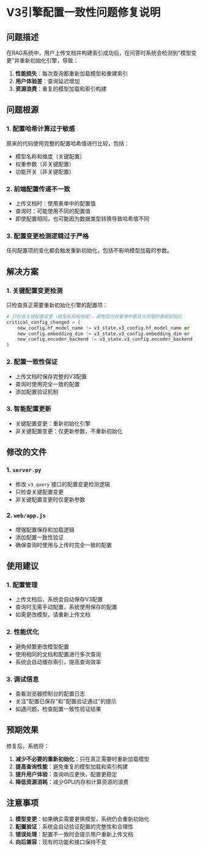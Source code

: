 # V3引擎配置一致性问题修复说明

## 问题描述

在RAG系统中，用户上传文档并构建索引成功后，在问答时系统会检测到"模型变更"并重新初始化引擎，导致：

1. **性能损失**：每次查询都重新加载模型和重建索引
2. **用户体验差**：查询延迟增加
3. **资源浪费**：重复的模型加载和索引构建

## 问题根源

### 1. 配置哈希计算过于敏感
原来的代码使用完整的配置哈希值进行比较，包括：
- 模型名称和维度（关键配置）
- 权重参数（非关键配置）
- 功能开关（非关键配置）

### 2. 前端配置传递不一致
- 上传文档时：使用表单中的配置值
- 查询时：可能使用不同的配置值
- 即使配置相同，也可能因为数据类型转换导致哈希值不同

### 3. 配置变更检测逻辑过于严格
任何配置项的变化都会触发重新初始化，包括不影响模型加载的参数。

## 解决方案

### 1. 关键配置变更检测
只检查真正需要重新初始化引擎的配置项：
```python
# 只检查关键配置变更（模型名称和维度），避免因为权重等参数变化导致的重新初始化
critical_config_changed = (
    new_config.hf_model_name != v3_state.v3_config.hf_model_name or
    new_config.embedding_dim != v3_state.v3_config.embedding_dim or
    new_config.encoder_backend != v3_state.v3_config.encoder_backend
)
```

### 2. 配置一致性保证
- 上传文档时保存完整的V3配置
- 查询时使用完全一致的配置
- 添加配置验证机制

### 3. 智能配置更新
- 关键配置变更：重新初始化引擎
- 非关键配置变更：仅更新参数，不重新初始化

## 修改的文件

### 1. `server.py`
- 修改 `v3_query` 接口的配置变更检测逻辑
- 只检查关键配置变更
- 非关键配置变更时仅更新参数

### 2. `web/app.js`
- 增强配置保存和加载逻辑
- 添加配置一致性验证
- 确保查询时使用与上传时完全一致的配置

## 使用建议

### 1. 配置管理
- 上传文档后，系统会自动保存V3配置
- 查询时无需手动配置，系统使用保存的配置
- 如需更改模型，请重新上传文档

### 2. 性能优化
- 避免频繁更改模型配置
- 使用相同的文档和配置进行多次查询
- 系统会自动缓存索引，提高查询效率

### 3. 调试信息
- 查看浏览器控制台的配置日志
- 关注"配置已保存"和"配置验证通过"的提示
- 如遇问题，检查配置一致性验证结果

## 预期效果

修复后，系统将：
1. **减少不必要的重新初始化**：只在真正需要时重新加载模型
2. **提高查询性能**：避免重复的模型加载和索引构建
3. **提升用户体验**：查询响应更快，配置更稳定
4. **降低资源消耗**：减少GPU内存和计算资源的浪费

## 注意事项

1. **模型变更**：如果确实需要更换模型，系统仍会重新初始化
2. **配置验证**：系统会自动验证配置的完整性和合理性
3. **错误处理**：配置不一致时会提示用户重新上传文档
4. **向后兼容**：现有的功能和接口保持不变 